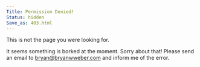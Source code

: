 ```yaml
---
Title: Permission Denied!
Status: hidden
Save_as: 403.html
---
```


This is not the page you were looking for.

It seems something is borked at the moment. Sorry about that! Please send an email to
[bryan@bryanwweber.com](mailto:bryan@bryanwweber.com) and inform me of the error.
